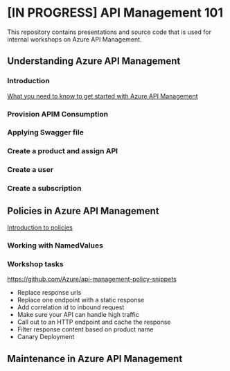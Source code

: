 # [IN PROGRESS] API Management 101

This repository contains presentations and source code that is used for internal workshops on Azure API Management.

## Understanding Azure API Management

### Introduction

[What you need to know to get started with Azure API Management](http://notYetDefined.com)

### Provision APIM Consumption

### Applying Swagger file

### Create a product and assign API

### Create a user

### Create a subscription

## Policies in Azure API Management

[Introduction to policies](http://notYetDefined.com)

### Working with NamedValues

### Workshop tasks

https://github.com/Azure/api-management-policy-snippets

* Replace response urls
* Replace one endpoint with a static response
* Add correlation id to inbound request
* Make sure your API can handle high traffic
* Call out to an HTTP endpoint and cache the response
* Filter response content based on product name
* Canary Deployment

## Maintenance in Azure API Management
